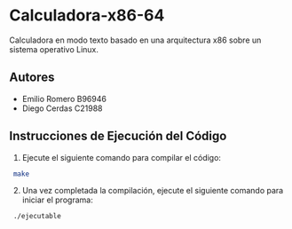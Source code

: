 # Calculadora-x86-64
Calculadora en modo texto basado en una arquitectura x86 sobre un sistema operativo Linux.

## Autores

- Emilio Romero B96946 
- Diego Cerdas C21988


## Instrucciones de Ejecución del Código

1. Ejecute el siguiente comando para compilar el código:

```bash
 make
```
2. Una vez completada la compilación, ejecute el siguiente comando para iniciar el programa:

```bash
 ./ejecutable
```
    
